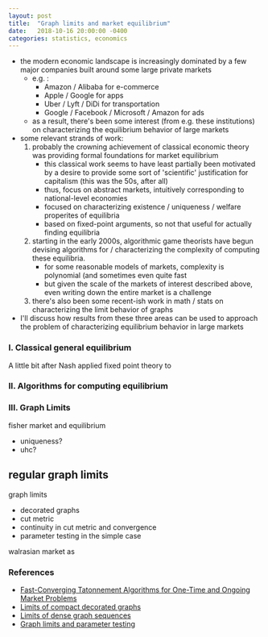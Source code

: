 ```yaml
---
layout: post
title:  "Graph limits and market equilibrium"
date:   2018-10-16 20:00:00 -0400
categories: statistics, economics
---
```


- the modern economic landscape is increasingly dominated by a few major companies built around some large private markets
	- e.g. :
		- Amazon / Alibaba for e-commerce
		- Apple / Google for apps
		- Uber / Lyft / DiDi for transportation
		- Google / Facebook / Microsoft / Amazon for ads
	- as a result, there's been some interest (from e.g. these institutions) on characterizing the equilibrium behavior of large markets
- some relevant strands of work:
	1. probably the crowning achievement of classical economic theory was providing formal foundations for market equilibrium
		- this classical work seems to have least partially been motivated by a desire to provide some sort of 'scientific' justification for capitalism (this was the 50s, after all) 
		- thus, focus on abstract markets, intuitively corresponding to national-level economies
		- focused on characterizing existence / uniqueness / welfare properites of equilibria 
		- based on fixed-point arguments, so not that useful for actually finding equilibria
	2. starting in the early 2000s, algorithmic game theorists have begun devising algorithms for / characterizing the complexity of computing these equilibria.
		- for some reasonable models of markets, complexity is polynomial (and sometimes even quite fast
		- but given the scale of the markets of interest described above, even writing down the entire market is a challenge
	3. there's also been some recent-ish work in math / stats on characterizing the limit behavior of graphs
- I'll discuss how results from these three areas can be used to approach the problem of characterizing equilibrium behavior in large markets


### I. Classical general equilibrium
A little bit after Nash applied fixed point theory to 



### II. Algorithms for computing equilibrium

### III. Graph Limits


fisher market and equilibrium
- uniqueness?
- uhc?

regular graph limits
- 

graph limits
- decorated graphs
- cut metric
- continuity in cut metric and convergence
- parameter testing in the simple case

walrasian market as 


### References
- [Fast-Converging Tatonnement Algorithms for One-Time and Ongoing Market Problems ](https://cs.nyu.edu/cole/papers/CF2008.pdf)
- [Limits of compact decorated graphs](https://arxiv.org/abs/1010.5155)
- [Limits of dense graph sequences](https://arxiv.org/abs/math/0408173)
- [Graph limits and parameter testing](https://www.microsoft.com/en-us/research/uploads/prod/2016/11/Graph-Limits-and-Parameter-Testing.pdf)

